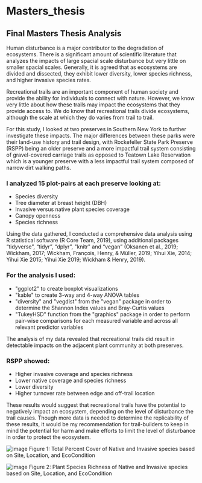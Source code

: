 # Masters_thesis
## Final Masters Thesis Analysis

Human disturbance is a major contributor to the degradation of ecosystems. There is a significant amount of scientific literature that analyzes the impacts of large spacial scale disturbance but very little on smaller spacial scales. Generally, it is agreed that as ecosystems are divided and dissected, they exhibit lower diversity, lower species richness, and higher invasive species rates. 

Recreational trails are an important component of human society and provide the ability for individuals to connect with nature. However, we know very little about how these trails may impact the ecosystems that they provide access to. We do know that recreational trails divide ecosystems, although the scale at which they do varies from trail to trail. 

For this study, I looked at two preserves in Southern New York to further investigate these impacts. The major differences between these parks were their land-use history and trail design, with Rockefeller State Park Preserve (RSPP) being an older preserve and a more impactful trail system consisting of gravel-covered carriage trails as opposed to Teatown Lake Reservation which is a younger preserve with a less impactful trail system composed of narrow dirt walking paths. 

 ### I analyzed 15 plot-pairs at each preserve looking at:
 
 * Species diversity
 * Tree diameter at breast height (DBH)
 * Invasive versus native plant species coverage
 * Canopy openness
 * Species richness
 
 Using the data gathered, I conducted a comprehensive data analysis using R statistical software (R Core Team, 2019), using additional packages “tidyverse”, “tidyr”, “dplyr”, "knitr" and “vegan” (Oksanen et al., 2019; Wickham, 2017; Wickham, François, Henry, & Müller, 2019; Yihui Xie, 2014; Yihui Xie 2015; Yihui Xie 2019; Wickham & Henry, 2019).
 
 ### For the analysis I used:
 
 * "ggplot2" to create boxplot visualizations
 * "kable" to create 3-way and 4-way ANOVA tables
 * "diversity" and "vegdist" from the "vegan" package in order to determine the Shannon Index values and Bray-Curtis values
 * "TukeyHSD" function from the "graphics" package in order to perform pair-wise comparisons for each measured variable and across all relevant predictor variables 
 
 The analysis of my data revealed that recreational trails did result in detectable impacts on the adjacent plant community at both preserves.
 
 ### RSPP showed:
 
 * Higher invasive coverage and species richness
 * Lower native coverage and species richness
 * Lower diversity
 * Higher turnover rate between edge and off-trail location
 
 These results would suggest that recreational trails have the potential to negatively impact an ecosystem, depending on the level of disturbance the trail causes. 
 Though more data is needed to determine the replicability of these results, it would be my recommendation for trail-builders to keep in mind the potential for harm and make efforts to limit the level of disturbance in order to protect the ecosystem.
 
![image](https://user-images.githubusercontent.com/119142489/209214098-d6b24487-4b98-4471-8cab-770e1f8023a8.png)
Figure 1: Total Percent Cover of Native and Invasive species based on Site, Location, and EcoCondition

![image](https://user-images.githubusercontent.com/119142489/209214330-374943f5-005a-4345-b635-c46fde449243.png)
Figure 2: Plant Species Richness of Native and Invasive species based on Site, Location, and EcoCondition
